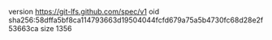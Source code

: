 version https://git-lfs.github.com/spec/v1
oid sha256:58dffa5bf8ca114793663d19504044fcfd679a75a5b4730fc68d28e2f53663ca
size 1356
